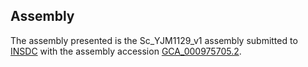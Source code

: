 

Assembly
--------

The assembly presented is the Sc\_YJM1129\_v1 assembly submitted to
[INSDC](http://www.insdc.org) with the assembly accession
[GCA\_000975705.2](http://www.ebi.ac.uk/ena/data/view/GCA_000975705.2).
